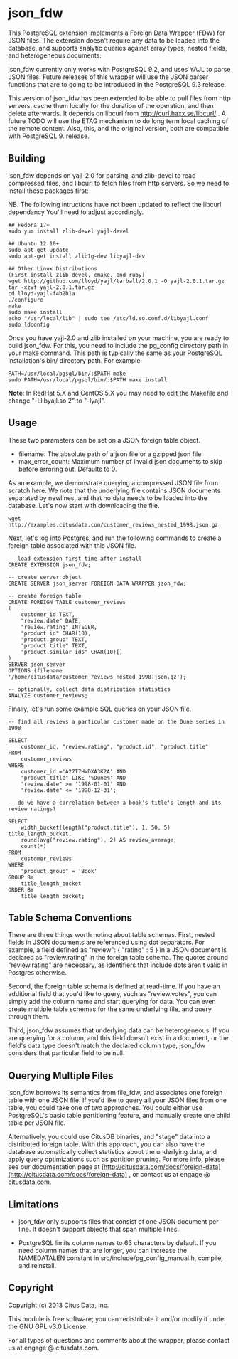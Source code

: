 json_fdw
========

This PostgreSQL extension implements a Foreign Data Wrapper (FDW) for JSON
files. The extension doesn't require any data to be loaded into the database,
and supports analytic queries against array types, nested fields, and
heterogeneous documents.

json\_fdw currently only works with PostgreSQL 9.2, and uses YAJL to parse JSON
files. Future releases of this wrapper will use the JSON parser functions that
are to going to be introduced in the PostgreSQL 9.3 release.

This version of json\_fdw has been extended to be able to pull files from http
servers, cache them locally for the duration of the operation, and then delete
afterwards. It depends on libcurl from http://curl.haxx.se/libcurl/ . A future
TODO will use the ETAG mechanism to do long term local caching of the remote
content.
Also, this, and the original version, both are compatible with PostgreSQL 9.
release.


Building
--------

json\_fdw depends on yajl-2.0 for parsing, and zlib-devel to read compressed
files, and libcurl to fetch files from http servers.
So we need to install these packages first:

NB. The following intructions have not been updated to reflect the libcurl dependancy
You'll need to adjust accordingly.

    ## Fedora 17+
    sudo yum install zlib-devel yajl-devel

    ## Ubuntu 12.10+
    sudo apt-get update
    sudo apt-get install zlib1g-dev libyajl-dev

    ## Other Linux Distributions
    (First install zlib-devel, cmake, and ruby)
    wget http://github.com/lloyd/yajl/tarball/2.0.1 -O yajl-2.0.1.tar.gz
    tar -xzvf yajl-2.0.1.tar.gz
    cd lloyd-yajl-f4b2b1a
    ./configure
    make
    sudo make install
    echo "/usr/local/lib" | sudo tee /etc/ld.so.conf.d/libyajl.conf
    sudo ldconfig

Once you have yajl-2.0 and zlib installed on your machine, you are ready to build
json\_fdw. For this, you need to include the pg\_config directory path in your
make command. This path is typically the same as your PostgreSQL installation's
bin/ directory path. For example:

    PATH=/usr/local/pgsql/bin/:$PATH make
    sudo PATH=/usr/local/pgsql/bin/:$PATH make install

**Note**: In RedHat 5.X and CentOS 5.X you may need to edit the Makefile and change "-l:libyajl.so.2" to "-lyajl".

Usage
-----

These two parameters can be set on a JSON foreign table object.

 * filename: The absolute path of a json file or a gzipped json file.
 * max\_error\_count: Maximum number of invalid json documents to skip before
   erroring out. Defaults to 0.

As an example, we demonstrate querying a compressed JSON file from scratch
here. We note that the underlying file contains JSON documents separated by
newlines, and that no data needs to be loaded into the database. Let's now start
with downloading the file.

    wget http://examples.citusdata.com/customer_reviews_nested_1998.json.gz

Next, let's log into Postgres, and run the following commands to create a
foreign table associated with this JSON file.

    -- load extension first time after install
    CREATE EXTENSION json_fdw;

    -- create server object
    CREATE SERVER json_server FOREIGN DATA WRAPPER json_fdw;

    -- create foreign table
    CREATE FOREIGN TABLE customer_reviews
    (
        customer_id TEXT,
        "review.date" DATE,
        "review.rating" INTEGER,
        "product.id" CHAR(10),
        "product.group" TEXT,
        "product.title" TEXT,
        "product.similar_ids" CHAR(10)[]
    )
    SERVER json_server
    OPTIONS (filename '/home/citusdata/customer_reviews_nested_1998.json.gz');

    -- optionally, collect data distribution statistics
    ANALYZE customer_reviews;

Finally, let's run some example SQL queries on your JSON file.

    -- find all reviews a particular customer made on the Dune series in 1998

    SELECT
        customer_id, "review.rating", "product.id", "product.title"
    FROM
        customer_reviews
    WHERE
        customer_id ='A27T7HVDXA3K2A' AND
        "product.title" LIKE '%Dune%' AND
        "review.date" >= '1998-01-01' AND
        "review.date" <= '1998-12-31';

    -- do we have a correlation between a book's title's length and its review ratings?

    SELECT
        width_bucket(length("product.title"), 1, 50, 5) title_length_bucket,
        round(avg("review.rating"), 2) AS review_average,
        count(*)
    FROM
        customer_reviews
    WHERE
        "product.group" = 'Book'
    GROUP BY
        title_length_bucket
    ORDER BY
        title_length_bucket;


Table Schema Conventions
------------------------

There are three things worth noting about table schemas. First, nested fields in
JSON documents are referenced using dot separators. For example, a field defined
as "review": { "rating" : 5 } in a JSON document is declared as "review.rating"
in the foreign table schema. The quotes around "review.rating" are necessary, as
identifiers that include dots aren't valid in Postgres otherwise.

Second, the foreign table schema is defined at read-time. If you have an
additional field that you'd like to query, such as "review.votes", you can
simply add the column name and start querying for data. You can even create
multiple table schemas for the same underlying file, and query through them.

Third, json\_fdw assumes that underlying data can be heterogeneous. If you are
querying for a column, and this field doesn't exist in a document, or the
field's data type doesn't match the declared column type, json\_fdw considers
that particular field to be null.


Querying Multiple Files
-----------------------

json\_fdw borrows its semantics from file\_fdw, and associates one foreign table
with one JSON file. If you'd like to query all your JSON files from one table,
you could take one of two approaches. You could either use PostgreSQL's basic
table partitioning feature, and manually create one child table per JSON file.

Alternatively, you could use CitusDB binaries, and "stage" data into a
distributed foreign table. With this approach, you can also have the database
automatically collect statistics about the underlying data, and apply query
optimizations such as partition pruning. For more info, please see our
documentation page at [http://citusdata.com/docs/foreign-data](http://citusdata.com/docs/foreign-data)
, or contact us at engage @ citusdata.com.


Limitations
-----------

* json\_fdw only supports files that consist of one JSON document per line. It
  doesn't support objects that span multiple lines.

* PostgreSQL limits column names to 63 characters by default. If you need column
  names that are longer, you can increase the NAMEDATALEN constant in
  src/include/pg\_config\_manual.h, compile, and reinstall.


Copyright
---------

Copyright (c) 2013 Citus Data, Inc.

This module is free software; you can redistribute it and/or modify it under the
GNU GPL v3.0 License.

For all types of questions and comments about the wrapper, please contact us at
engage @ citusdata.com.
